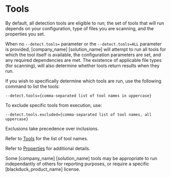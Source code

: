 # Tools

By default, all detection tools are eligible to run; the set of tools that will run
depends on your configuration, type of files you are scanning, and the properties you set.   

When no `--detect.tools=` parameter or the `--detect.tools=ALL` parameter is provided, [company_name] [solution_name] will attempt to run all tools for which the tool itself is available, the configuration parameters are set, and any required dependencies are met. The existence of applicable file types (for scanning), will also determine whether tools return results when they run.   

If you wish to specifically determine which tools are run, use the following command to list the tools:

````
--detect.tools={comma-separated list of tool names in uppercase}
````

To exclude specific tools from execution, use:

````
--detect.tools.excluded={comma-separated list of tool names, all uppercase}
````

<note type="note">Exclusions take precedence over inclusions.</note>

Refer to [Tools](../../components/tools.md) for the list of tool names.

Refer to [Properties](../../properties/all-properties.md) for additional details.

<note type="note">Some [company_name] [solution_name] tools may be appropriate to run independantly of others for reporting purposes, or require a specific [blackduck_product_name] license.</note>
